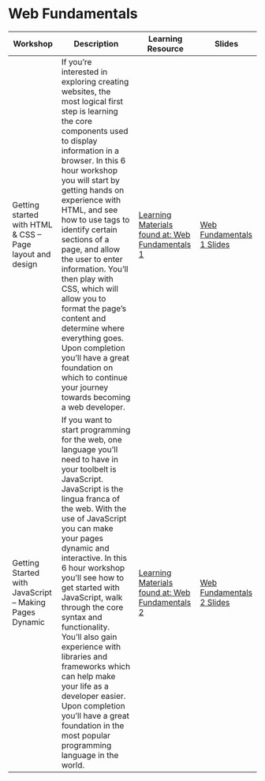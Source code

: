 # Web Fundamentals

| Workshop | Description | Learning Resource | Slides |
| -------- | ----------- | ----------------- | ------ |
| Getting started with HTML & CSS – Page layout and design | If you’re interested in exploring creating websites, the most logical first step is learning the core components used to display information in a browser. In this 6 hour workshop you will start by getting hands on experience with HTML, and see how to use tags to identify certain sections of a page, and allow the user to enter information. You’ll then play with CSS, which will allow you to format the page’s content and determine where everything goes. Upon completion you’ll have a great foundation on which to continue your journey towards becoming a web developer. | [Learning Materials found at: Web Fundamentals 1](Web_Fundamentals_1/) | [Web Fundamentals 1 Slides](https://github.com/microsoft/Reactors/blob/master/Web_Fundamentals_1/Instructor_Materials/Web_Dev_Fun_1.pptx) |
| Getting Started with JavaScript – Making Pages Dynamic | If you want to start programming for the web, one language you’ll need to have in your toolbelt is JavaScript. JavaScript is the lingua franca of the web. With the use of JavaScript you can make your pages dynamic and interactive. In this 6 hour workshop you’ll see how to get started with JavaScript, walk through the core syntax and functionality. You’ll also gain experience with libraries and frameworks which can help make your life as a developer easier. Upon completion you’ll have a great foundation in the most popular programming language in the world. | [Learning Materials found at: Web Fundamentals 2](Web_Fundamentals_2/) | [Web Fundamentals 2 Slides](https://github.com/microsoft/Reactors/blob/master/Web_Fundamentals_2/Instructor_Materials/Web_Dev_Fun_2.pptx) |